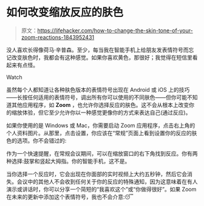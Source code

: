 # 如何改变缩放反应的肤色

> 原文：<https://lifehacker.com/how-to-change-the-skin-tone-of-your-zoom-reactions-1843952431>

没人喜欢长得像荷马·辛普森。至少，每当我在智能手机上给朋友发表情符号而忘记改变肤色时，我都会有这种感觉。如果你喜欢黄色，那很好；我觉得在短信里看起来有点怪。

Watch

虽然每个人都知道让各种肤色版本的表情符号出现在 Android 或 iOS 上的技巧——长按任何适用的表情符号，调出所有你可以使用的不同肤色——但你可能不知道其他应用程序，如 **Zoom** ，也允许你选择反应的肤色。这不会从根本上改变你的缩放体验，但它至少允许你以一种感觉更像你的方式来表达自己(通过反应)。

如果你使用的是 Windows 或 Mac，你需要启动 Zoom 应用程序，点击右上角的个人资料图片。从那里，点击设置，你应该在“常规”页面上看到设置你的反应的肤色的选项。你不会错过的:

作为一个快速提醒，在常规会议期间，可以在缩放窗口的右下角找到反应。你有两种选择:鼓掌和竖起大拇指。你的智能手机，这不是。

当你选择一个反应时，它会出现在你面部的实时视频上大约五秒钟，然后它会消失。会议中的其他人不会收到任何关于你的反应的特殊通知，因为这意味着在有人演示或讲话时，你可以分享一个简短的“我喜欢这个”或“你做得很好”。如果 Zoom 在未来的更新中添加这个表情符号，我也不会介意:😴